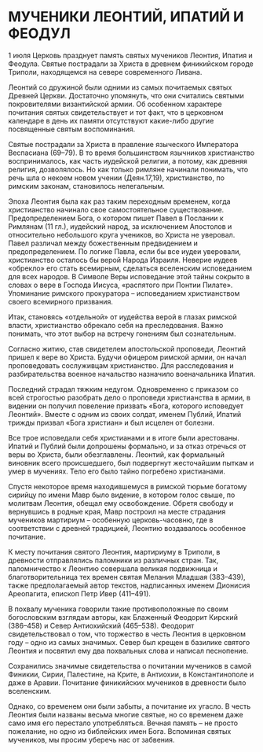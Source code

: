 # МУЧЕНИКИ ЛЕОНТИЙ, ИПАТИЙ И ФЕОДУЛ

1 июля Церковь празднует память святых мучеников Леонтия, Ипатия и Феодула. Святые пострадали за Христа в древнем финикийском городе Триполи, находящемся на севере современного Ливана.

Леонтий со дружиной были одними из самых почитаемых святых Древней Церкви. Достаточно упомянуть, что они считались святыми покровителями византийской армии. Об особенном характере почитания святых свидетельствует и тот факт, что в церковном календаре в день их памяти отсутствуют какие-либо другие посвященные святым воспоминания.

Святые пострадали за Христа в правление языческого Императора Веспасиана (69–79). В то время большинством язычников христианство воспринималось, как часть иудейской религии, а потому, как древняя религия, дозволялось. Но как только римляне начинали понимать, что речь шла о некоем новом учении (Деян.17,19), христианство, по римским законам, становилось нелегальным.

Эпоха Леонтия была как раз таким переходным временем, когда христианство начинало свое самостоятельное существование. Предопределением Бога, о котором пишет Павел в Послании к Римлянам (11 гл.), иудейский народ, за исключением Апостолов и относительно небольшого круга учеников, во Христа не уверовал. Павел различал между божественным предвидением и предопределением. По логике Павла, если бы все иудеи уверовали, христианство осталось бы верой Народа Израиля. Неверие иудеев «обрекло» его стать всемирным, сделаться вселенским исповеданием для всех народов. В Символе Веры исповедание этой тайны сокрыто в словах о вере в Господа Иисуса, «распятого при Понтии Пилате». Упоминание римского прокуратора – исповеданием христианством своего всемирного призвания.

Итак, становясь «отдельной» от иудейства верой в глазах римской власти, христианство обрекало себя на преследования. Важно понимать, что этот выбор на встречу гонениям был сознательным.

Согласно житию, став свидетелем апостольской проповеди, Леонтий пришел к вере во Христа. Будучи офицером римской армии, он начал проповедовать сослуживцам христианство. Для расследования и разбирательства военное начальство назначило военачальника Ипатия.

Последний страдал тяжким недугом. Одновременно с приказом со всей строгостью разобрать дело о проповеди христианства в армии, в видении он получил повеление призвать «Бога, которого исповедует Леонтий». Вместе с одним из своих солдат, именем Публий, Ипатий трижды призвал «Бога христиан» и был исцелен от болезни.

Все трое исповедали себя христианами и в итоге были арестованы. Ипатий и Публий были допрошены формально, и за отказ отречься от веры во Христа, были обезглавлены. Леонтий, как формальный виновник всего происшедшего, был подвергнут жесточайшим пыткам и умер в мучениях. Тело его было тайно погребено христианами.

Спустя некоторое время находившемуся в римской тюрьме богатому сирийцу по имени Мавр было видение, в котором голос свыше, по молитвам Леонтия, обещал ему освобождение. Обретя свободу и вернувшись в родные края, Мавр построил на месте страдания мучеников мартириум – особенную церковь-часовню, где в соответствии с древней традицией, Леонтию воздавалось особенное почитание.

К месту почитания святого Леонтия, мартириуму в Триполи, в древности отправлялись паломники из различных стран. Так, паломничество к Леонтию совершала великая подвижница и благотворительница тех времен святая Мелания Младшая (383–439), также предполагаемый автор текстов, надписанных именем Дионисия Ареопагита, епископ Петр Ивер (411–491).

В похвалу мученика говорили такие противоположные по своим богословским взглядам авторы, как Блаженный Феодорит Кирский (386–458) и Север Антиохийский (465–538). Феодорит свидетельствовал о том, что торжество в честь Леонтия в церковном году – одно из самых значимых. Север был крещен в базилике святого Леонтия и посвятил ему два похвальных слова и написал песнопение.

Сохранились значимые свидетельства о почитании мучеников в самой Финикии, Сирии, Палестине, на Крите, в Антиохии, в Константинополе и даже в Аравии. Почитание финикийских мучеников в древности было вселенским.

Однако, со временем они были забыты, а почитание их угасло. В честь Леонтия были названы весьма многие святые, но со временем даже само имя его перестало употребляться. Вечная память – не просто пожелание, но одно из библейских имен Бога. Вспоминая святых мучеников, мы просим уберечь нас от забвения.
